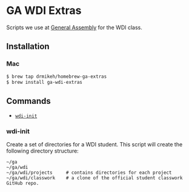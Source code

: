 # GA WDI Extras

Scripts we use at [General Assembly](https://generalassemb.ly/) for the WDI class.

## Installation

### Mac

```bash
$ brew tap drmikeh/homebrew-ga-extras
$ brew install ga-wdi-extras
```

## Commands

 - [`wdi-init`](#wdi-init)

### wdi-init

Create a set of directories for a WDI student. This script will create the following directory structure:

```
~/ga
~/ga/wdi
~/ga/wdi/projects     # contains directories for each project
~/ga/wdi/classwork    # a clone of the official student classwork GitHub repo.
```

